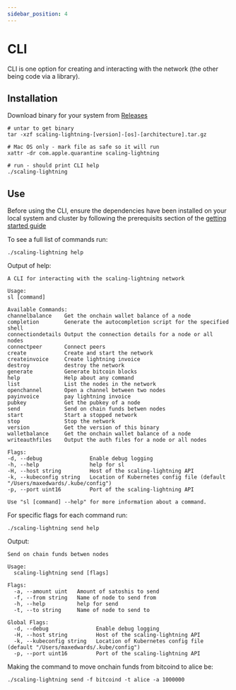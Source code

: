 ```yaml
---
sidebar_position: 4
---
```


# CLI

CLI is one option for creating and interacting with the network (the other being code via a library).

## Installation

Download binary for your system from [Releases](https://github.com/scaling-lightning/scaling-lightning/releases)

    # untar to get binary
    tar -xzf scaling-lightning-[version]-[os]-[architecture].tar.gz

    # Mac OS only - mark file as safe so it will run
    xattr -dr com.apple.quarantine scaling-lightning

    # run - should print CLI help
    ./scaling-lightning

## Use

Before using the CLI, ensure the dependencies have been installed on your local system and cluster by following the prerequisits section of the [getting started guide](/docs/getting-started)

To see a full list of commands run:

    ./scaling-lightning help

Output of help:

```shell
A CLI for interacting with the scaling-lightning network

Usage:
sl [command]

Available Commands:
channelbalance    Get the onchain wallet balance of a node
completion        Generate the autocompletion script for the specified shell
connectiondetails Output the connection details for a node or all nodes
connectpeer       Connect peers
create            Create and start the network
createinvoice     Create lightning invoice
destroy           destroy the network
generate          Generate bitcoin blocks
help              Help about any command
list              List the nodes in the network
openchannel       Open a channel between two nodes
payinvoice        pay lightning invoice
pubkey            Get the pubkey of a node
send              Send on chain funds betwen nodes
start             Start a stopped network
stop              Stop the network
version           Get the version of this binary
walletbalance     Get the onchain wallet balance of a node
writeauthfiles    Output the auth files for a node or all nodes

Flags:
-d, --debug               Enable debug logging
-h, --help                help for sl
-H, --host string         Host of the scaling-lightning API
-k, --kubeconfig string   Location of Kubernetes config file (default "/Users/maxedwards/.kube/config")
-p, --port uint16         Port of the scaling-lightning API

Use "sl [command] --help" for more information about a command.
```

For specific flags for each command run:

    ./scaling-lightning send help

Output:

```shell
Send on chain funds betwen nodes

Usage:
  scaling-lightning send [flags]

Flags:
  -a, --amount uint   Amount of satoshis to send
  -f, --from string   Name of node to send from
  -h, --help          help for send
  -t, --to string     Name of node to send to

Global Flags:
  -d, --debug               Enable debug logging
  -H, --host string         Host of the scaling-lightning API
  -k, --kubeconfig string   Location of Kubernetes config file (default "/Users/maxedwards/.kube/config")
  -p, --port uint16         Port of the scaling-lightning API
```

Making the command to move onchain funds from bitcoind to alice be:

    ./scaling-lightning send -f bitcoind -t alice -a 1000000
